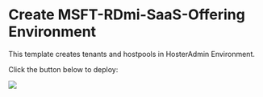 # Create MSFT-RDmi-SaaS-Offering Environment

This template creates tenants and hostpools in HosterAdmin Environment.


Click the button below to deploy:

<a href="https://portal.azure.com/#create/Microsoft.Template/uri/https%3A%2F%2Fraw.githubusercontent.com%2Fphanikumarsharma%2Frdmisaasofferingtemplate%2Fmaster%2Fazuredeploy.json" target="_blank">
    <img src="http://azuredeploy.net/deploybutton.png"/>
</a>
